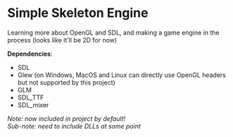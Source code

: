 # Simple Skeleton Engine

Learning more about OpenGL and SDL, and making a game engine in the process (looks like it'll be 2D for now)

__Dependencies__:

* SDL
* Glew (on Windows, MacOS and Linux can directly use OpenGL headers but not supported by this project)
* GLM
* SDL_TTF
* SDL_mixer

_Note: now included in project by default!_  
_Sub-note: need to include DLLs at some point_
